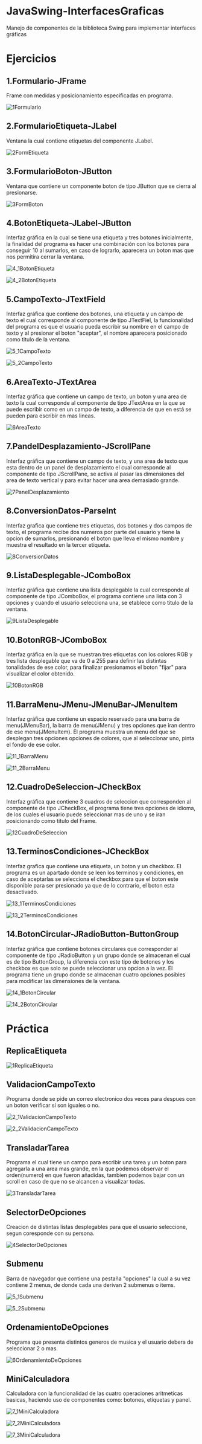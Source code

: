 # JavaSwing-InterfacesGraficas
Manejo de componentes de la biblioteca Swing para implementar interfaces gráficas

# Ejercicios

## 1.Formulario-JFrame

Frame con medidas y posicionamiento especificadas en programa.

![1Formulario](https://user-images.githubusercontent.com/99112892/204202753-647d2c3f-76d8-455a-9811-5812b831031a.png)


## 2.FormularioEtiqueta-JLabel

Ventana la cual contiene etiquetas del componente JLabel.

![2FormEtiqueta](https://user-images.githubusercontent.com/99112892/204694964-8d15fc36-99ac-4cf0-be9b-b09749e4bc4b.png)


## 3.FormularioBoton-JButton

Ventana que contiene un componente boton de tipo JButton que se cierra al presionarse.

![3FormBoton](https://user-images.githubusercontent.com/99112892/204695475-2daca4bb-20b9-42b5-bb65-c9e187298418.png)


## 4.BotonEtiqueta-JLabel-JButton

Interfaz gráfica en la cual se tiene una etiqueta y tres botones inicialmente, la finalidad del programa es hacer una combinación con los botones para conseguir 10 al sumarlos, en caso de lograrlo, aparecera un boton mas que nos permitira cerrar la ventana.

![4_1BotonEtiqueta](https://user-images.githubusercontent.com/99112892/204697652-ca9f0245-d3f1-417f-ba68-15016eb6e2f5.png)

![4_2BotonEtiqueta](https://user-images.githubusercontent.com/99112892/204697669-4077fd5b-656b-469e-bed6-7de6397b2ac1.png)


## 5.CampoTexto-JTextField

Interfaz gráfica que contiene dos botones, una etiqueta y un campo de texto el cual corresponde al componente de tipo JTextFiel, la funcionalidad del programa es que el usuario pueda escribir su nombre en el campo de texto y al presionar el boton "aceptar", el nombre aparecera posicionado como titulo de la ventana.

![5_1CampoTexto](https://user-images.githubusercontent.com/99112892/204698953-59652eb9-dc58-4415-82db-2d57240a0414.png)

![5_2CampoTexto](https://user-images.githubusercontent.com/99112892/204698969-b92a27ee-dc5a-4ba5-a39a-d27b157298e8.png)


## 6.AreaTexto-JTextArea
 
Interfaz gráfica que contiene un campo de texto, un boton y una area de texto la cual corresponde al componente de tipo JTextArea en la que se puede escribir como en un campo de texto, a diferencia de que en está se pueden para escribir en mas lineas.

![6AreaTexto](https://user-images.githubusercontent.com/99112892/204712371-ef18235d-1183-4c86-bcec-8d5fafc2b19b.png)


## 7.PandelDesplazamiento-JScrollPane

Interfaz gráfica que contiene un campo de texto, y una area de texto que esta dentro de un panel de desplazamiento el cual corresponde al componente de tipo JScrollPane, se activa al pasar las dimensiones del area de texto vertical y para evitar hacer una area demasiado grande.

![7PanelDesplazamiento](https://user-images.githubusercontent.com/99112892/204713582-992ea1ea-2fbb-49ac-9d5b-bba94bbdbac0.png)


## 8.ConversionDatos-ParseInt

Interfaz grafica que contiene tres etiquetas, dos botones y dos campos de texto, el programa recibe dos numeros por parte del usuario y tiene la opcion de sumarlos, presionando el boton que lleva el mismo nombre y muestra el resultado en la tercer etiqueta.

![8ConversionDatos](https://user-images.githubusercontent.com/99112892/204715212-80317805-2c40-42f3-bd40-b15381707561.png)


## 9.ListaDesplegable-JComboBox

Interfaz gráfica que contiene una lista desplegable la cual corresponde al componente de tipo JComboBox, el programa contiene una lista con 3 opciones y cuando el usuario selecciona una, se etablece como titulo de la ventana.

![9ListaDesplegable](https://user-images.githubusercontent.com/99112892/204716208-a19c8eb5-89ae-47bd-826c-33822b7d30fa.png)


## 10.BotonRGB-JComboBox

Interfaz gráfica en la que se muestran tres etiquetas con los colores RGB y tres lista desplegable que va de 0 a 255 para definir las distintas tonalidades de ese color, para finalizar presionamos el boton "fijar" para visualizar el color obtenido.

![10BotonRGB](https://user-images.githubusercontent.com/99112892/204717118-fda8ba83-32d2-4d13-a430-e2e64c567661.png)


## 11.BarraMenu-JMenu-JMenuBar-JMenuItem

Interfaz gráfica que contiene un espacio reservado para una barra de menu(JMenuBar), la barra de menu(JMenu) y tres opciones que iran dentro de ese menu(JMenuItem). El programa muestra un menu del que se desplegan tres opciones opciones de colores, que al seleccionar uno, pinta el fondo de ese color.

![11_1BarraMenu](https://user-images.githubusercontent.com/99112892/204718682-6ebb8996-692a-4444-a194-435901d5970e.png)

![11_2BarraMenu](https://user-images.githubusercontent.com/99112892/204718698-a8ebdded-e64a-4d73-a782-599d6f5dd213.png)


## 12.CuadroDeSeleccion-JCheckBox

Interfaz gráfica que contiene 3 cuadros de seleccion que corresponden al componente de tipo JCheckBox, el programa tiene tres opciones de idioma, de los cuales el usuario puede seleccionar mas de uno y se iran posicionando como titulo del Frame.

![12CuadroDeSeleccion](https://user-images.githubusercontent.com/99112892/204975206-0a08ea74-93cc-4ca6-b0b5-1af2ff864523.png)


## 13.TerminosCondiciones-JCheckBox

Interfaz grafica que contiene una etiqueta, un boton y un checkbox. El programa es un apartado donde se leen los terminos y condiciones, en caso de aceptarlas se selecciona el checkbox para que el boton este disponible para ser presionado ya que de lo contrario, el boton esta desactivado.

![13_1TerminosCondiciones](https://user-images.githubusercontent.com/99112892/204986552-ec0e9c0c-9d9b-425c-b05b-96c4eea1c269.png)

![13_2TerminosCondiciones](https://user-images.githubusercontent.com/99112892/204986570-f5b48fd5-f29d-4812-bec4-8feb0cb3c120.png)


## 14.BotonCircular-JRadioButton-ButtonGroup

Interfaz gráfica que contiene botones circulares que corresponder al componente de tipo JRadioButton y un grupo donde se almacenan el cual es de tipo ButtonGroup, la diferencia con este tipo de botones y los checkbox es que solo se puede seleccionar una opcion a la vez. El programa tiene un grupo donde se almacenan cuatro opciones posibles para modificar las dimensiones de la ventana.

![14_1BotonCircular](https://user-images.githubusercontent.com/99112892/204988462-27977f26-03da-474a-bca4-c04a1442512b.png)

![14_2BotonCircular](https://user-images.githubusercontent.com/99112892/204988494-c9d2c349-e7e8-489e-8da4-c3f5252c32a3.png)



# Práctica

## ReplicaEtiqueta

![1ReplicaEtiqueta](https://user-images.githubusercontent.com/99112892/205221846-82dc1188-1129-4422-8c90-91b7d3de10d1.png)


## ValidacionCampoTexto

Programa donde se pide un correo electronico dos veces para despues con un boton verificar si son iguales o no.

![2_1ValidacionCampoTexto](https://user-images.githubusercontent.com/99112892/205227263-72fd7c60-28bc-47f5-b36c-ad9f9e18faf0.png)

![2_2ValidacionCampoTexto](https://user-images.githubusercontent.com/99112892/205227287-42850446-6316-468d-be25-bf1e8641d07c.png)


## TransladarTarea

Programa el cual tiene un campo para escribir una tarea y un boton para agregarla a una area mas grande, en la que podemos observar el orden(numero) en que fueron añadidas, tambien podemos bajar con un scroll en caso de que no se alcancen a visualizar todas.

![3TransladarTarea](https://user-images.githubusercontent.com/99112892/205228428-487b5f8e-e549-4863-b06c-eef2c14e473f.png)


## SelectorDeOpciones

Creacion de distintas listas desplegables para que el usuario seleccione, segun coresponde con su persona.

![4SelectorDeOpciones](https://user-images.githubusercontent.com/99112892/205228915-9f81c48c-f8a0-4ab2-a73d-c9b3e3b0587a.png)


## Submenu

Barra de navegador que contiene una pestaña "opciones" la cual a su vez contiene 2 menus, de donde cada una derivan 2 submenus o items.

![5_1Submenu](https://user-images.githubusercontent.com/99112892/205229484-f4767362-29a9-4aba-8575-0f39d8e96b37.png)

![5_2Submenu](https://user-images.githubusercontent.com/99112892/205229504-75b63133-1f48-43b0-acb3-837c75b336d2.png)


## OrdenamientoDeOpciones

Programa que presenta distintos generos de musica y el usuario debera de seleccionar 2 o mas.

![6OrdenamientoDeOpciones](https://user-images.githubusercontent.com/99112892/205230114-e59cdef2-c5f3-45be-addb-1ff79789568f.png)


## MiniCalculadora

Calculadora con la funcionalidad de las cuatro operaciones aritmeticas basicas, haciendo uso de componentes como: botones, etiquetas y panel.

![7_1MiniCalculadora](https://user-images.githubusercontent.com/99112892/205230964-a1f23e39-fb23-4596-860e-fd89abc88ea6.png)

![7_2MiniCalculadora](https://user-images.githubusercontent.com/99112892/205230986-7430a963-303f-401d-a380-2096907d858f.png)

![7_3MiniCalculadora](https://user-images.githubusercontent.com/99112892/205230995-e6898dfe-001b-403a-99da-677a944c097b.png)


